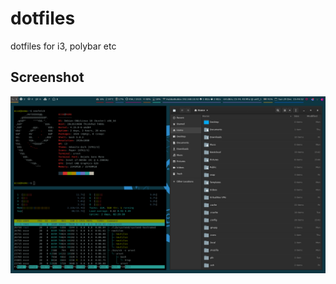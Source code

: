 # dotfiles
dotfiles for i3, polybar etc

## Screenshot
![alt text](https://github.com/ecceman/dotfiles/blob/master/screenshot.png)
